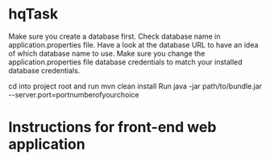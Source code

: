 # hqTask
Make sure you create a database first.
Check database name in application.properties file.
Have a look at the database URL to have an idea of which database name to use.
Make sure you change the application.properties file database credentials to match your installed database credentials. 

cd into project root and run mvn clean install
Run java -jar path/to/bundle.jar --server.port=portnumberofyourchoice

# Instructions for front-end web application
